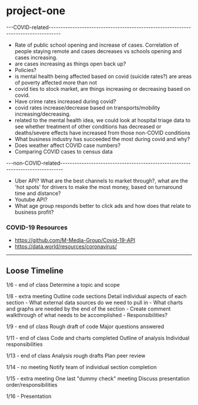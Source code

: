 # project-one

---COVID-related-----------------------------------------------------------------------------------
* Rate of public school opening and increase of cases. Correlation of people staying remote and cases decreases vs schools opening and cases increasing. 
* are cases increasing as things open back up?
* Policies?
* is mental health being affected based on covid (suicide rates?) are areas of poverty affected more than not
* covid ties to stock market, are things increasing or decreasing based on covid. 
* Have crime rates increased during covid?
* covid rates increase/decrease based on transports/mobility increasing/decreasing.
* related to the mental health idea, we could look at hospital triage data to see whether treatment of other conditions has decreased or deaths/severe effects have increased from those non-COVID conditions
* What business industry has succeeded the most during covid and why?
* Does weather affect COVID case numbers?
* Comparing COVID cases to census data

---non-COVID-related-------------------------------------------------------------------------------
* Uber API? What are the best channels to market through?, what are the 'hot spots' for drivers to make the most money, based on turnaround time and distance?
* Youtube API?
* What age group responds better to click ads and how does that relate to business profit?



### COVID-19 Resources
* https://github.com/M-Media-Group/Covid-19-API
* https://data.world/resources/coronavirus/


----
## Loose Timeline
1/6 - end of class
	Determine a topic and scope

1/8 - extra meeting
	Outline code sections
	Detail individual aspects of each section
		- What external data sources do we need to pull in
		- What charts and graphs are needed by the end of the section
		- Create comment walkthrough of what needs to be accomplished
		- Responsibilities?

1/9 - end of class
	Rough draft of code
	Major questions answered

1/11 - end of class
	Code and charts completed
	Outline of analysis
	Individual responsibilities

1/13 - end of class
	Analysis rough drafts
	Plan peer review

1/14 - no meeting
	Notify team of individual section completion

1/15 - extra meeting
	One last "dummy check" meeting
	Discuss presentation order/responsibilities

1/16 - Presentation

